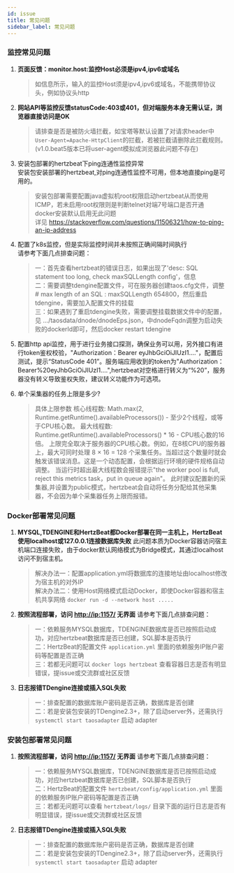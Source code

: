 ```yaml
---
id: issue  
title: 常见问题    
sidebar_label: 常见问题
---
```


### 监控常见问题

1. **页面反馈：monitor.host:监控Host必须是ipv4,ipv6或域名**

   > 如信息所示，输入的监控Host须是ipv4,ipv6或域名，不能携带协议头，例如协议头http

2. **网站API等监控反馈statusCode:403或401，但对端服务本身无需认证，浏览器直接访问是OK**

   > 请排查是否是被防火墙拦截，如宝塔等默认设置了对请求header中`User-Agent=Apache-HttpClient`的拦截，若被拦截请删除此拦截规则。(v1.0.beat5版本已将user-agent模拟成浏览器此问题不存在)

3. 安装包部署的hertzbeat下ping连通性监控异常  
   安装包安装部署的hertzbeat,对ping连通性监控不可用，但本地直接ping是可用的。

   > 安装包部署需要配置java虚拟机root权限启动hertzbeat从而使用ICMP，若未启用root权限则是判断telnet对端7号端口是否开通  
   > docker安装默认启用无此问题  
   > 详见 <https://stackoverflow.com/questions/11506321/how-to-ping-an-ip-address>

4. 配置了k8s监控，但是实际监控时间并未按照正确间隔时间执行  
   请参考下面几点排查问题：

   > 一：首先查看hertzbeat的错误日志，如果出现了'desc: SQL statement too long, check maxSQLLength config'，信息  
   > 二：需要调整tdengine配置文件，可在服务器创建taos.cfg文件，调整# max length of an SQL : maxSQLLength 654800，然后重启tdengine，需要加入配置文件的挂载  
   > 三：如果遇到了重启tdengine失败，需要调整挂载数据文件中的配置，见 .../taosdata/dnode/dnodeEps.json，中dnodeFqdn调整为启动失败的dockerId即可，然后docker restart tdengine

5. 配置http api监控，用于进行业务接口探测，确保业务可以用，另外接口有进行token鉴权校验，"Authorization：Bearer eyJhbGciOiJIUzI1...."，配置后测试，提示“StatusCode 401”。服务端应用收到的token为"Authorization：Bearer%20eyJhbGciOiJIUzI1....",hertzbeat对空格进行转义为“%20”，服务器没有转义导致鉴权失败，建议转义功能作为可选项。

6. 单个采集器的任务上限是多少?

   > 具体上限参数
   核心线程数: Math.max(2, Runtime.getRuntime().availableProcessors()) - 至少2个线程，或等于CPU核心数。
   最大线程数: Runtime.getRuntime().availableProcessors() * 16 - CPU核心数的16倍。
   > 上限完全取决于服务器的CPU核心数。例如，在8核CPU的服务器上，最大可同时处理 8 × 16 = 128 个采集任务。当超过这个数量时就会触发该错误消息。这是一个动态配置，会根据运行环境的硬件规格自动调整。
   > 当运行时超出最大线程数会报错提示"the worker pool is full, reject this metrics task，put in queue again"。
   > 此时建议配置新的采集器,并设置为public模式，hertzbeat会自动将任务分配给其他采集器，不会因为单个采集器任务上限而报错。

### Docker部署常见问题

1. **MYSQL,TDENGINE和HertzBeat都Docker部署在同一主机上，HertzBeat使用localhost或127.0.0.1连接数据库失败**
   此问题本质为Docker容器访问宿主机端口连接失败，由于docker默认网络模式为Bridge模式，其通过localhost访问不到宿主机。

   > 解决办法一：配置application.yml将数据库的连接地址由localhost修改为宿主机的对外IP  
   > 解决办法二：使用Host网络模式启动Docker，即使Docker容器和宿主机共享网络 `docker run -d --network host .....`

2. **按照流程部署，访问 <http://ip:1157/> 无界面**
   请参考下面几点排查问题：

   > 一：依赖服务MYSQL数据库，TDENGINE数据库是否已按照启动成功，对应hertzbeat数据库是否已创建，SQL脚本是否执行  
   > 二：HertzBeat的配置文件 `application.yml` 里面的依赖服务IP账户密码等配置是否正确  
   > 三：若都无问题可以 `docker logs hertzbeat` 查看容器日志是否有明显错误，提issue或交流群或社区反馈

3. **日志报错TDengine连接或插入SQL失败**

   > 一：排查配置的数据库账户密码是否正确，数据库是否创建  
   > 二：若是安装包安装的TDengine2.3+，除了启动server外，还需执行 `systemctl start taosadapter` 启动 adapter

### 安装包部署常见问题

1. **按照流程部署，访问 <http://ip:1157/> 无界面**
   请参考下面几点排查问题：

   > 一：依赖服务MYSQL数据库，TDENGINE数据库是否已按照启动成功，对应hertzbeat数据库是否已创建，SQL脚本是否执行  
   > 二：HertzBeat的配置文件 `hertzbeat/config/application.yml` 里面的依赖服务IP账户密码等配置是否正确  
   > 三：若都无问题可以查看 `hertzbeat/logs/` 目录下面的运行日志是否有明显错误，提issue或交流群或社区反馈

2. **日志报错TDengine连接或插入SQL失败**

   > 一：排查配置的数据库账户密码是否正确，数据库是否创建  
   > 二：若是安装包安装的TDengine2.3+，除了启动server外，还需执行 `systemctl start taosadapter` 启动 adapter
